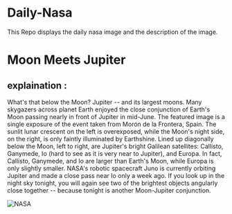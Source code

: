 # Daily-Nasa

This Repo displays the daily nasa image and the description of the image.

<!--NASA-->
# Moon Meets Jupiter
## explaination :

What's that below the Moon? Jupiter -- and its largest moons.  Many skygazers across planet Earth enjoyed the close conjunction of Earth's Moon passing nearly in front of Jupiter in mid-June. The featured image is a single exposure of the event taken from Morón de la Frontera, Spain. The sunlit lunar crescent on the left is overexposed, while the Moon's night side, on the right, is only faintly illuminated by Earthshine. Lined up diagonally below the Moon, left to right, are Jupiter's bright Galilean satellites: Callisto, Ganymede, Io (hard to see as it is very near to Jupiter), and Europa.  In fact, Callisto, Ganymede, and Io are larger than Earth's Moon, while Europa is only slightly smaller. NASA's robotic spacecraft Juno is currently orbiting Jupiter and made a close pass near Io only a week ago.  If you look up in the night sky tonight, you will again see two of the brightest objects angularly close together -- because tonight is another Moon-Jupiter conjunction.

![NASA](https://apod.nasa.gov/apod/image/2308/MoonsJupiter_Coy_960.jpg)
<!--/NASA-->